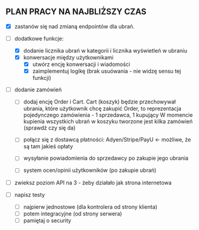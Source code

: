 ## PLAN PRACY NA NAJBLIŻSZY CZAS

 -[x] zastanów się nad zmianą endpointów dla ubrań.

 -[ ] dodatkowe funkcje:
   -[x] dodanie licznika ubrań w kategorii i licznika wyświetleń w ubraniu
   - [x] konwersacje między użytkownikami
       -[x] utwórz encję konwersacji i wiadomości
       - [x] zaimplementuj logikę (brak usuówania - nie widzę sensu tej funkcji)

  -[ ] dodanie zamówień
    -[ ] dodaj encję Order i Cart.
            Cart (koszyk) będzie przechowywał ubrania, które użytkownik chcę zakupić
            Order, to reprezentacja pojedynczego zamówienia - 1 sprzedawca, 1 kupujący
            W momencie kupienia wszystkich ubrań w koszyku tworzone jest kilka zamówień (sprawdź czy się da)
    
    -[ ] połącz się z dostawcą płatności: Adyen/Stripe/PayU <- możliwe, że są tam jakieś opłaty
    
    -[ ] wysyłanie powiadomienia do sprzedawcy po zakupie jego ubrania
    
    -[ ] system ocen/opinii użytkowników (po zakupie ubrań)

-[ ] zwieksz poziom API na 3 - żeby działało jak strona internetowa

 -[ ] napisz testy
   -[ ] najpierw jednostowe (dla kontrolera od strony klienta)
   -[ ] potem integracyjne (od strony serwera)
   -[ ] pamiętaj o security
